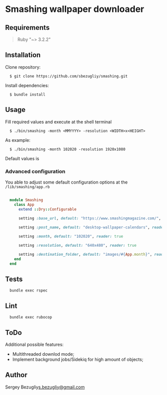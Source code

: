 # Smashing wallpaper downloader

## Requirements

> Ruby "~> 3.2.2"

## Installation

Clone repository:

```shell
  $ git clone https://github.com/sbezugliy/smashing.git
```

Install dependencies:

```shell
  $ bundle install
``` 

## Usage

Fill required values and execute at the shell terminal

```shell
  $ ./bin/smashing -month <MMYYYY> -resolution <WIDTH>x<HEIGHT>

```

As example:

```shell
  $ ./bin/smashing -month 102020 -resolution 1920x1080
```

Default values is 

### Advanced configuration 

You able to adjust some default configuration options at the `/lib/smashing/app.rb`

```ruby

  module Smashing
    class App
      extend ::Dry::Configurable

      setting :base_url, default: "https://www.smashingmagazine.com/", reader: true
    
      setting :post_name, default: "desktop-wallpaper-calendars", reader: true

      setting :month, default: "102020", reader: true

      setting :resolution, default: "640x480", reader: true

      setting :destination_folder, default: "images/#{App.month}", reader: true
    end
  end

```

## Tests

```shell
  bundle exec rspec
```

## Lint

```shell
  bundle exec rubocop
```

## ToDo

Additional possible features:

- Multithreaded downlod mode;
- Implement background jobs/Sidekiq for high amount of objects;

## Author

Sergey Bezugliy<s.bezugliy@gmail.com>